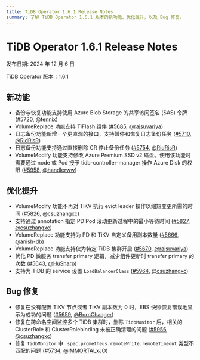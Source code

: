 ```yaml
---
title: TiDB Operator 1.6.1 Release Notes
summary: 了解 TiDB Operator 1.6.1 版本的新功能、优化提升，以及 Bug 修复。
---
```


# TiDB Operator 1.6.1 Release Notes

发布日期: 2024 年 12 月 6 日

TiDB Operator 版本：1.6.1

## 新功能

- 备份与恢复功能支持使用 Azure Blob Storage 的共享访问签名 (SAS) 令牌 ([#5720](https://github.com/pingcap/tidb-operator/pull/5720), [@tennix](https://github.com/tennix))
- VolumeReplace 功能支持 TiFlash 组件 ([#5685](https://github.com/pingcap/tidb-operator/pull/5685), [@rajsuvariya](https://github.com/rajsuvariya))
- 日志备份功能新增一个更直观的接口，支持暂停和恢复日志备份任务 ([#5710](https://github.com/pingcap/tidb-operator/pull/5710), [@RidRisR](https://github.com/RidRisR))
- 日志备份功能支持通过直接删除 CR 停止备份任务 ([#5754](https://github.com/pingcap/tidb-operator/pull/5754), [@RidRisR](https://github.com/RidRisR))
- VolumeModify 功能支持修改 Azure Premium SSD v2 磁盘。使用该功能时需要通过 node 或 Pod 授予 tidb-controller-manager 操作 Azure Disk 的权限 ([#5958](https://github.com/pingcap/tidb-operator/pull/5958), [@handlerww](https://github.com/handlerww))

## 优化提升

- VolumeModify 功能不再对 TiKV 执行 evict leader 操作以缩短变更所需的时间 ([#5826](https://github.com/pingcap/tidb-operator/pull/5826), [@csuzhangxc](https://github.com/csuzhangxc))
- 支持通过 annotation 指定 PD Pod 滚动更新过程中的最小等待时间 ([#5827](https://github.com/pingcap/tidb-operator/pull/5827), [@csuzhangxc](https://github.com/csuzhangxc))
- VolumeReplace 功能支持为 PD 和 TiKV 自定义备用副本数量 ([#5666](https://github.com/pingcap/tidb-operator/pull/5666), [@anish-db](https://github.com/anish-db))
- VolumeReplace 功能支持仅为特定 TiDB 集群开启 ([#5670](https://github.com/pingcap/tidb-operator/pull/5670), [@rajsuvariya](https://github.com/rajsuvariya))
- 优化 PD 微服务 transfer primary 逻辑，减少组件更新时 transfer primary 的次数 ([#5643](https://github.com/pingcap/tidb-operator/pull/5643), [@HuSharp](https://github.com/HuSharp))
- 支持为 TiDB 的 service 设置 `LoadBalancerClass` ([#5964](https://github.com/pingcap/tidb-operator/pull/5964), [@csuzhangxc](https://github.com/csuzhangxc))

## Bug 修复

- 修复在没有配置 TiKV 节点或者 TiKV 副本数为 0 时，EBS 快照恢复错误地显示为成功的问题 ([#5659](https://github.com/pingcap/tidb-operator/pull/5659), [@BornChanger](https://github.com/BornChanger))
- 修复在跨命名空间监控多个 TiDB 集群时，删除 `TidbMonitor` 后，相关的 ClusterRole 和 ClusterRolebinding 未被正确清理的问题 ([#5956](https://github.com/pingcap/tidb-operator/pull/5956), [@csuzhangxc](https://github.com/csuzhangxc))
- 修复 `TidbMonitor` 中 `.spec.prometheus.remoteWrite.remoteTimeout` 类型不匹配的问题 ([#5734](https://github.com/pingcap/tidb-operator/pull/5734), [@IMMORTALxJO](https://github.com/IMMORTALxJO))
